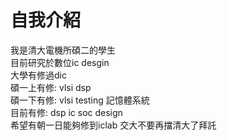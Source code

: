 # 自我介紹
我是清大電機所碩二的學生  
目前研究於數位ic desgin  
大學有修過dic  
碩一上有修: vlsi          dsp  
碩一下有修: vlsi testing  記憶體系統  
目前有修:   dsp ic        soc design  
希望有朝一日能夠修到iclab 交大不要再擋清大了拜託  
